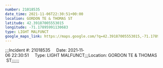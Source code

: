 ```yaml
---
number: 21018535
date_time: 2021-11-06T22:30:51+00:00
location: GORDON TE & THOMAS ST
latitude: 42.39187005553015
longitude: -71.17895991130683
type: LIGHT MALFUNCT
google_maps_link: https://maps.google.com/?q=42.39187005553015,-71.17895991130683
---
```


;;;Incident #: 21018535     Date: 2021‐11‐06 22:30:51     Type: LIGHT MALFUNCT;;;Location: GORDON TE & THOMAS ST;;;;;;
